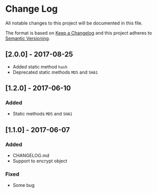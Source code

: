 # Change Log
All notable changes to this project will be documented in this file.

The format is based on [Keep a Changelog](http://keepachangelog.com/)
and this project adheres to [Semantic Versioning](http://semver.org/).

## [2.0.0] - 2017-08-25
- Added static method `hash`
- Deprecated static methods `MD5` and `SHA1` 

## [1.2.0] - 2017-06-10
### Added
- Static methods `MD5` and `SHA1` 

## [1.1.0] - 2017-06-07
### Added
- CHANGELOG.md
- Support to encrypt object

### Fixed
- Some bug

